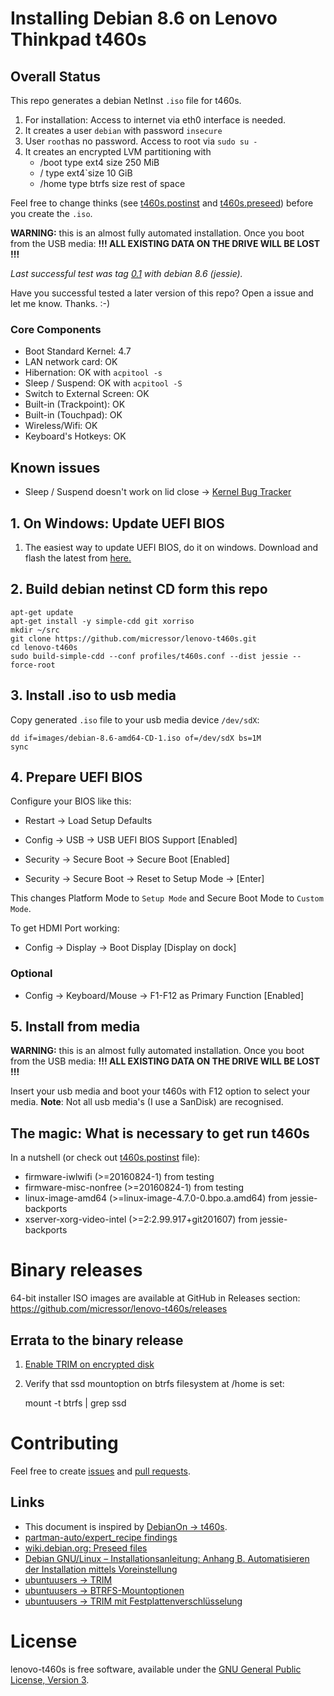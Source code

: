 # Installing Debian 8.6 on Lenovo Thinkpad t460s

## Overall Status

This repo generates a debian NetInst `.iso` file for t460s.

1. For installation: Access to internet via eth0 interface is needed.
2. It creates a user `debian` with password `insecure`
3. User `root`has no password. Access to root via `sudo su -`
4. It creates an encrypted LVM partitioning with
	* /boot type ext4 size 250 MiB
	* / type ext4`size 10 GiB
	* /home type btrfs size rest of space

Feel free to change thinks (see [t460s.postinst](https://github.com/micressor/lenovo-t460s/blob/master/profiles/t460s.postinst) and [t460s.preseed](https://github.com/micressor/lenovo-t460s/blob/master/profiles/t460s.preseed)) before
you create the `.iso`.

**WARNING:** this is an almost fully automated installation. Once you boot
from the USB media: **!!! ALL EXISTING DATA ON THE DRIVE WILL BE LOST !!!**

*Last successful test was tag [0.1](https://github.com/micressor/lenovo-t460s/tree/0.1) with debian 8.6 (jessie).*

Have you successful tested a later version of this repo?
Open a issue and let me know. Thanks. :-)

### Core Components

* Boot Standard Kernel:	4.7
* LAN network card: OK
* Hibernation: OK with `acpitool -s`
* Sleep / Suspend: OK with `acpitool -S`
* Switch to External Screen: OK
* Built-in (Trackpoint): OK
* Built-in (Touchpad): OK
* Wireless/Wifi: OK
* Keyboard's Hotkeys: OK

## Known issues

* Sleep / Suspend doesn't work on lid close -> [Kernel Bug Tracker](https://bugzilla.kernel.org/buglist.cgi?content=t460s&no_redirect=1&order=Importance&query_format=specific)

## 1. On Windows: Update UEFI BIOS

1. The easiest way to update UEFI BIOS, do it on windows. Download and flash
the latest from [here.](https://filedownload.lenovo.com/supportdata/product.html?id=Laptops-and-netbooks/ThinkPad-T-Series-laptops/ThinkPad-T460s)

## 2. Build debian netinst CD form this repo

	apt-get update
	apt-get install -y simple-cdd git xorriso
	mkdir ~/src
	git clone https://github.com/micressor/lenovo-t460s.git
	cd lenovo-t460s
	sudo build-simple-cdd --conf profiles/t460s.conf --dist jessie --force-root

## 3. Install .iso to usb media

Copy generated `.iso` file to your usb media device `/dev/sdX`:

	dd if=images/debian-8.6-amd64-CD-1.iso of=/dev/sdX bs=1M
	sync

## 4. Prepare UEFI BIOS

Configure your BIOS like this:

* Restart -> Load Setup Defaults

* Config -> USB -> USB UEFI BIOS Support [Enabled]

* Security -> Secure Boot -> Secure Boot [Enabled]

* Security -> Secure Boot -> Reset to Setup Mode -> [Enter]

This changes Platform Mode to `Setup Mode` and Secure Boot Mode to
`Custom Mode`.

To get HDMI Port working:

* Config -> Display -> Boot Display [Display on dock]

### Optional

* Config -> Keyboard/Mouse -> F1-F12 as Primary Function [Enabled]

## 5. Install from media

**WARNING:** this is an almost fully automated installation. Once you boot
from the USB media: **!!! ALL EXISTING DATA ON THE DRIVE WILL BE LOST !!!**

Insert your usb media and boot your t460s with F12 option to select your
media. **Note**: Not all usb media's (I use a SanDisk) are recognised.

## The magic: What is necessary to get run t460s

In a nutshell (or check out [t460s.postinst](https://github.com/micressor/lenovo-t460s/blob/master/profiles/t460s.postinst) file):

* firmware-iwlwifi (>=20160824-1) from testing
* firmware-misc-nonfree (>=20160824-1) from testing
* linux-image-amd64 (>=linux-image-4.7.0-0.bpo.a.amd64) from jessie-backports
* xserver-xorg-video-intel (>=2:2.99.917+git201607) from jessie-backports

# Binary releases

64-bit installer ISO images are available at GitHub in Releases section:
https://github.com/micressor/lenovo-t460s/releases

## Errata to the binary release

1. [Enable TRIM on encrypted disk](https://wiki.ubuntuusers.de/SSD/TRIM/#TRIM-mit-Festplattenverschluesselung)

2. Verify that ssd mountoption on btrfs filesystem at /home is set:

	mount -t btrfs | grep ssd

# Contributing

Feel free to create [issues](https://github.com/micressor/lenovo-t460s/issues)
and  [pull requests](https://github.com/micressor/lenovo-t460s/pulls).

## Links

* This document is inspired by [DebianOn -> t460s](https://wiki.debian.org/InstallingDebianOn/Thinkpad/T460s/stretch).
* [partman-auto/expert_recipe findings](https://wikitech.wikimedia.org/wiki/PartMan)
* [wiki.debian.org: Preseed files](https://wiki.debian.org/DebianInstaller/Preseed)
* [Debian GNU/Linux – Installationsanleitung: Anhang B. Automatisieren der Installation mittels Voreinstellung](https://www.debian.org/releases/stable/amd64/apb.html)
* [ubuntuusers -> TRIM](https://wiki.ubuntuusers.de/SSD/TRIM/)
* [ubuntuusers -> BTRFS-Mountoptionen](https://wiki.ubuntuusers.de/Btrfs-Mountoptionen/)
* [ubuntuusers -> TRIM mit Festplattenverschlüsselung](https://wiki.ubuntuusers.de/SSD/TRIM/#TRIM-mit-Festplattenverschluesselung)

# License

lenovo-t460s is free software, available under the [GNU General Public License, Version 3](http://www.gnu.org/licenses/gpl.html).
